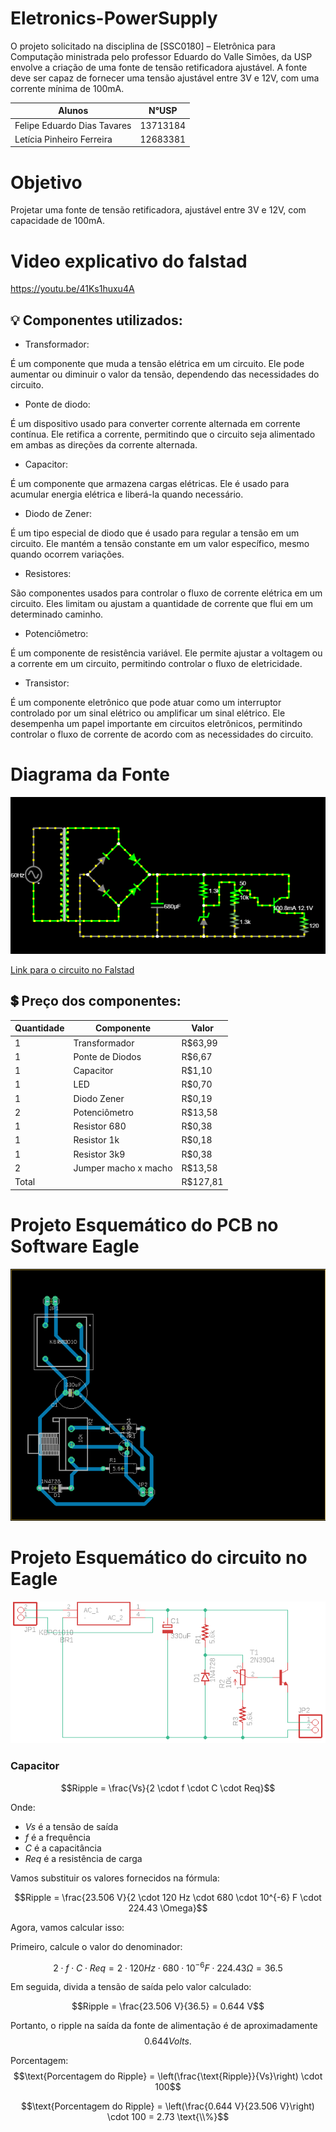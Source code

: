 # Eletronics-PowerSupply
O projeto solicitado na disciplina de [SSC0180] – Eletrônica para Computação ministrada pelo professor Eduardo do Valle Simões, da USP envolve a criação de uma fonte de tensão retificadora ajustável. A fonte deve ser capaz de fornecer uma tensão ajustável entre 3V e 12V, com uma corrente mínima de 100mA. 

| Alunos | N°USP |
|----------|----------|
| Felipe Eduardo Dias Tavares | 13713184 |
| Letícia Pinheiro Ferreira | 12683381 |

# Objetivo
Projetar uma fonte de tensão retificadora, ajustável entre 3V e 12V, com capacidade de 100mA.

# Video explicativo do falstad
https://youtu.be/41Ks1huxu4A

## &#128161; Componentes utilizados:

* Transformador:

É um componente que muda a tensão elétrica em um circuito. Ele pode aumentar ou diminuir o valor da tensão, dependendo das necessidades do circuito.

* Ponte de diodo:

É um dispositivo usado para converter corrente alternada em corrente contínua. Ele retifica a corrente, permitindo que o circuito seja alimentado em ambas as direções da corrente alternada.

* Capacitor:

É um componente que armazena cargas elétricas. Ele é usado para acumular energia elétrica e liberá-la quando necessário.

* Diodo de Zener:

É um tipo especial de diodo que é usado para regular a tensão em um circuito. Ele mantém a tensão constante em um valor específico, mesmo quando ocorrem variações.

* Resistores:

São componentes usados para controlar o fluxo de corrente elétrica em um circuito. Eles limitam ou ajustam a quantidade de corrente que flui em um determinado caminho.

* Potenciômetro:

É um componente de resistência variável. Ele permite ajustar a voltagem ou a corrente em um circuito, permitindo controlar o fluxo de eletricidade.

* Transistor:

É um componente eletrônico que pode atuar como um interruptor controlado por um sinal elétrico ou amplificar um sinal elétrico. Ele desempenha um papel importante em circuitos eletrônicos, permitindo controlar o fluxo de corrente de acordo com as necessidades do circuito.


# Diagrama da Fonte
![Diagrama da fonte no software Falstad](imagens/Circuito_falstad.png.png)

[Link para o circuito no Falstad](https://www.falstad.com/circuit/circuitjs.html?cct=$+1+0.000005+2.803162489452614+47+5+43%0Av+0+144+0+336+0+1+60+179.6+0+0+0.5%0Ad+112+240+176+176+2+default%0Ad+112+240+176+304+2+default%0Ad+176+304+240+240+2+default%0Ad+176+176+240+240+2+default%0Aw+176+144+176+176+0%0AT+0+144+128+336+0+4+0.1534+-0.034093874954851625+-5.551115123125783e-17+0.999%0Aw+176+304+176+336+0%0Aw+96+240+96+368+0%0Ar+352+240+352+304+0+5600%0Aw+96+240+112+240+0%0Aw+128+144+176+144+0%0Aw+128+336+176+336+0%0Aw+240+240+256+240+0%0Ac+256+240+256+368+0+0.00032999999999999994+26.214973186872953%0Aw+256+368+96+368+0%0A34+z-voltage+0+1.7143528192810002e-7+0+2+12.9%0Az+352+368+352+304+2+z-voltage%0At+480+304+512+304+0+1+-13.461629439350384+0.7145025795592481+100%0Aw+528+240+528+288+0%0Ar+528+320+528+368+0+120%0Aw+496+368+528+368+0%0Aw+496+368+480+368+0%0Aw+256+240+352+240+0%0Aw+256+368+352+368+0%0Aw+352+304+384+304+0%0A174+416+272+448+304+1+10000+0.005+Resistance%0Aw+384+304+384+272+0%0Aw+384+272+384+256+0%0Aw+384+256+416+256+0%0Aw+416+256+416+272+0%0Ar+416+368+416+304+0+5600%0Aw+352+368+416+368+0%0Aw+352+240+448+240+0%0Aw+464+304+480+304+0%0Aw+448+240+528+240+0%0Aw+480+368+416+368+0%0Aw+512+320+528+320+0%0Aw+528+288+512+288+0%0Aw+448+288+464+288+0%0Aw+464+288+464+304+0%0Ao+0+64+0+4099+320+1.6+0+2+0+3+Entrada%0Ao+22+64+0+4099+40+0.2+1+2+22+3+Ap%C3%B3s%5Cso%5Cscapacitor%0Ao+16+64+0+4099+25.696552892723453+0.0027079732569890466+2+2+16+3+Zener%0Ao+18+64+0+4099+40+0.2+3+2+18+3+Coletor%0Ao+33+64+0+4099+20+0.0015625+4+2+33+3+Base%0Ao+19+64+0+4099+20+0.2+5+2+19+3+Sa%C3%ADda%0A)

## :heavy_dollar_sign: Preço dos componentes:


| Quantidade | Componente          | Valor   |
|------------|---------------------|---------|
| 1         | Transformador       | R$63,99 |
| 1          | Ponte de Diodos     | R$6,67  |
| 1          | Capacitor           | R$1,10  |
| 1          | LED                 | R$0,70  |
| 1          | Diodo Zener         | R$0,19  |
| 2          | Potenciômetro       | R$13,58 |
| 1          | Resistor 680        | R$0,38  |
| 1          | Resistor 1k         | R$0,18  |
| 1          | Resistor 3k9        | R$0,38  |
| 2          | Jumper macho x macho| R$13,58 |
| Total      |                     |R$127,81 |


# Projeto Esquemático do PCB no Software Eagle
![Esquema do Eagle](imagens/imagem-eagle-pcb.png "imagem-eagle-pcb.png")
# Projeto Esquemático do circuito no Eagle
![Esquema do Eagle](imagens/imagem-eagle-esquematico.png "imagem-eagle-esquematico.png")



### Capacitor 


$$Ripple = \frac{Vs}{2 \cdot f \cdot C \cdot Req}$$


Onde:

- $Vs$ é a tensão de saída
- $f$ é a frequência
- $C$ é a capacitância
- $Req$ é a resistência de carga

Vamos substituir os valores fornecidos na fórmula:


$$Ripple = \frac{23.506 V}{2 \cdot 120 Hz \cdot 680 \cdot 10^{-6} F \cdot 224.43 \Omega}$$


Agora, vamos calcular isso:

Primeiro, calcule o valor do denominador: 


$$2 \cdot f \cdot C \cdot Req = 2 \cdot 120 Hz \cdot 680 \cdot 10^{-6} F \cdot 224.43 \Omega = 36.5$$


Em seguida, divida a tensão de saída pelo valor calculado: 


$$Ripple = \frac{23.506 V}{36.5} = 0.644 V$$


Portanto, o ripple na saída da fonte de alimentação é de aproximadamente $$0.644 Volts.$$

Porcentagem:
$$\text{Porcentagem do Ripple} = \left(\frac{\text{Ripple}}{Vs}\right) \cdot 100$$

$$\text{Porcentagem do Ripple} = \left(\frac{0.644 V}{23.506 V}\right) \cdot 100 = 2.73 \text{\\%}$$
